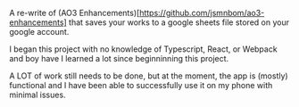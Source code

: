 A re-write of (AO3 Enhancements)[https://github.com/jsmnbom/ao3-enhancements] that saves your works to a google sheets file stored on your google account.

I began this project with no knowledge of Typescript, React, or Webpack and boy have I learned a lot since beginninning this project.

A LOT of work still needs to be done, but at the moment, the app is (mostly) functional and I have been able to successfully use it on my phone with minimal issues.
